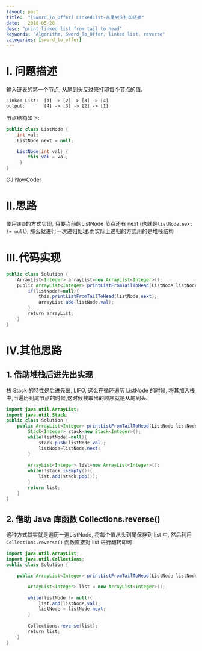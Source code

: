```yaml
---
layout: post
title:  "[Sword_To_Offer] LinkedList-从尾到头打印链表"
date:   2018-05-28
desc: "print linked list from tail to head"
keywords: "Algorithm, Sword_To_Offer, linked list, reverse"
categories: [sword_to_offer]
---
```


# I. 问题描述

输入链表的第一个节点, 从尾到头反过来打印每个节点的值.

```
Linked List:  [1] -> [2] -> [3] -> [4]
output:       [4] -> [3] -> [2] -> [1]
```
节点结构如下:

```java
public class ListNode {
    int val;
    ListNode next = null;

    ListNode(int val) {
        this.val = val;
     }
}
```


[OJ:NowCoder](https://www.nowcoder.com/practice/d0267f7f55b3412ba93bd35cfa8e8035?tpId=13&tqId=11156&tPage=1&rp=1&ru=/ta/coding-interviews&qru=/ta/coding-interviews/question-ranking)

# II.思路

使用```递归```的方式实现, 只要当前的ListNode 节点还有 next (也就是```listNode.next != null```), 那么就进行一次递归处理.而实际上递归的方式用的是堆栈结构

# III.代码实现

```java
public class Solution {
    ArrayList<Integer> arrayList=new ArrayList<Integer>();
    public ArrayList<Integer> printListFromTailToHead(ListNode listNode) {
        if(listNode!=null){
            this.printListFromTailToHead(listNode.next);
            arrayList.add(listNode.val);
        }
        return arrayList;
    }
}  
```

# IV.其他思路

## 1. 借助堆栈后进先出实现

栈 Stack 的特性是后进先出, LIFO, 这么在循环遍历 ListNode 的时候, 将其加入栈中,当遍历到尾节点的时候,这时候栈取出的顺序就是从尾到头.

```java
import java.util.ArrayList;
import java.util.Stack;
public class Solution {
    public ArrayList<Integer> printListFromTailToHead(ListNode listNode) {
        Stack<Integer> stack=new Stack<Integer>();
        while(listNode!=null){
            stack.push(listNode.val);
            listNode=listNode.next;     
        }
        
        ArrayList<Integer> list=new ArrayList<Integer>();
        while(!stack.isEmpty()){
            list.add(stack.pop());
        }
        return list;
    }
}
```

## 2. 借助 Java 库函数 Collections.reverse()

这种方式其实就是遍历一遍ListNode, 将每个值从头到尾保存到 list 中, 然后利用 ```Collections.reverse()``` 函数直接对 list 进行翻转即可

```java
import java.util.ArrayList;
import java.util.Collections;
public class Solution {

    public ArrayList<Integer> printListFromTailToHead(ListNode listNode) {

        ArrayList<Integer> list = new ArrayList<Integer>();
         
        while(listNode != null){
            list.add(listNode.val);
            listNode = listNode.next;
        }
         
        Collections.reverse(list);
        return list;
    }
}
```
